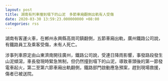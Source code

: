 ```yaml
---
layout: post
title: 湖南有列車撞到塌下的山泥　多節車廂翻側出軌有人受傷
date: 2020-03-30 13:59:23.000000000 +08:00
categories: rss
---
```


湖南有客運火車，在郴州永興縣高崗司鎮翻側，五節車廂出軌，廣州鐵路公司說，有鐵路員工及乘客受傷，未有人死亡。

涉事列車原定由山東濟南開往廣州，鐵路公司說，受連日降雨影響，事發路段發生山泥傾瀉，車長發現時緊急煞制，但仍然撞到塌下的山泥，導致車頭後的第一節發電車起火，第二至第六節車廂出軌翻側，鐵路部門啟動應急預案，趕到現場救援，傷者已被送院。
